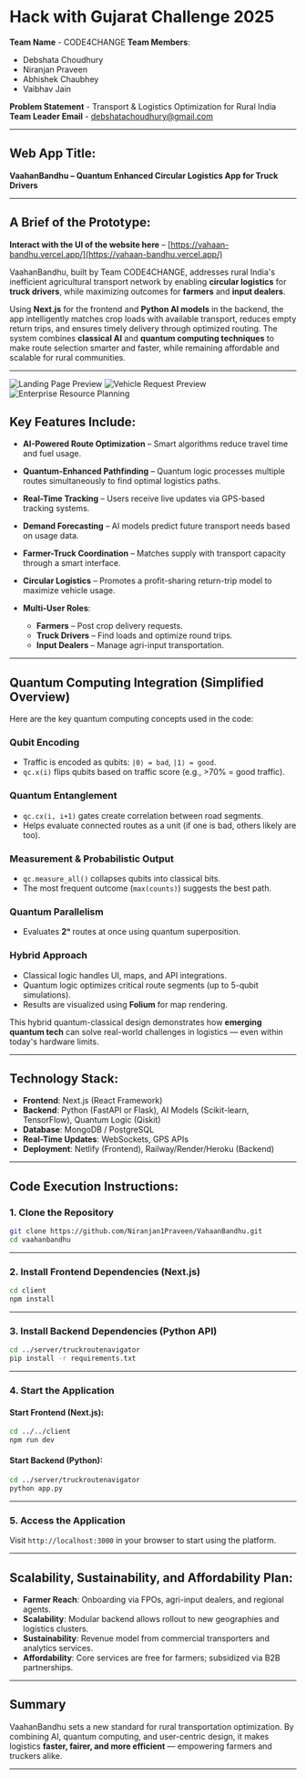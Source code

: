 # Hack with Gujarat Challenge 2025

**Team Name** - CODE4CHANGE
**Team Members**:

* Debshata Choudhury
* Niranjan Praveen
* Abhishek Chaubhey
* Vaibhav Jain

**Problem Statement** - Transport & Logistics Optimization for Rural India
**Team Leader Email** - [debshatachoudhury@gmail.com](mailto:debshatachoudhury@gmail.com)

---

## Web App Title:

**VaahanBandhu – Quantum Enhanced Circular Logistics App for Truck Drivers**

---

## A Brief of the Prototype:

**Interact with the UI of the website here** – [https://vahaan-bandhu.vercel.app/](https://vahaan-bandhu.vercel.app/)

VaahanBandhu, built by Team CODE4CHANGE, addresses rural India's inefficient agricultural transport network by enabling **circular logistics** for **truck drivers**, while maximizing outcomes for **farmers** and **input dealers**.

Using **Next.js** for the frontend and **Python AI models** in the backend, the app intelligently matches crop loads with available transport, reduces empty return trips, and ensures timely delivery through optimized routing. The system combines **classical AI** and **quantum computing techniques** to make route selection smarter and faster, while remaining affordable and scalable for rural communities.

---

![Landing Page Preview](./designs/landingPage.png)
![Vehicle Request Preview](./designs/vehicleRequest.png)
![Enterprise Resource Planning](./designs/ERP.png)

## Key Features Include:

* **AI-Powered Route Optimization** – Smart algorithms reduce travel time and fuel usage.
* **Quantum-Enhanced Pathfinding** – Quantum logic processes multiple routes simultaneously to find optimal logistics paths.
* **Real-Time Tracking** – Users receive live updates via GPS-based tracking systems.
* **Demand Forecasting** – AI models predict future transport needs based on usage data.
* **Farmer-Truck Coordination** – Matches supply with transport capacity through a smart interface.
* **Circular Logistics** – Promotes a profit-sharing return-trip model to maximize vehicle usage.
* **Multi-User Roles**:

  * **Farmers** – Post crop delivery requests.
  * **Truck Drivers** – Find loads and optimize round trips.
  * **Input Dealers** – Manage agri-input transportation.

---

## Quantum Computing Integration (Simplified Overview)

Here are the key quantum computing concepts used in the code:

### Qubit Encoding

* Traffic is encoded as qubits: `|0⟩ = bad`, `|1⟩ = good`.
* `qc.x(i)` flips qubits based on traffic score (e.g., >70% = good traffic).

### Quantum Entanglement

* `qc.cx(i, i+1)` gates create correlation between road segments.
* Helps evaluate connected routes as a unit (if one is bad, others likely are too).

### Measurement & Probabilistic Output

* `qc.measure_all()` collapses qubits into classical bits.
* The most frequent outcome (`max(counts)`) suggests the best path.

### Quantum Parallelism

* Evaluates **2ⁿ** routes at once using quantum superposition.

### Hybrid Approach

* Classical logic handles UI, maps, and API integrations.
* Quantum logic optimizes critical route segments (up to 5-qubit simulations).
* Results are visualized using **Folium** for map rendering.

This hybrid quantum-classical design demonstrates how **emerging quantum tech** can solve real-world challenges in logistics — even within today's hardware limits.

---

## Technology Stack:

* **Frontend**: Next.js (React Framework)
* **Backend**: Python (FastAPI or Flask), AI Models (Scikit-learn, TensorFlow), Quantum Logic (Qiskit)
* **Database**: MongoDB / PostgreSQL
* **Real-Time Updates**: WebSockets, GPS APIs
* **Deployment**: Netlify (Frontend), Railway/Render/Heroku (Backend)

---

## Code Execution Instructions:

### 1. Clone the Repository

```bash
git clone https://github.com/Niranjan1Praveen/VahaanBandhu.git  
cd vaahanbandhu
```

---

### 2. Install Frontend Dependencies (Next.js)

```bash
cd client
npm install
```

---

### 3. Install Backend Dependencies (Python API)

```bash
cd ../server/truckroutenavigator
pip install -r requirements.txt
```

---

### 4. Start the Application

#### Start Frontend (Next.js):

```bash
cd ../../client
npm run dev
```

#### Start Backend (Python):

```bash
cd ../server/truckroutenavigator
python app.py
```

---

### 5. Access the Application

Visit `http://localhost:3000` in your browser to start using the platform.

---

## Scalability, Sustainability, and Affordability Plan:

* **Farmer Reach**: Onboarding via FPOs, agri-input dealers, and regional agents.
* **Scalability**: Modular backend allows rollout to new geographies and logistics clusters.
* **Sustainability**: Revenue model from commercial transporters and analytics services.
* **Affordability**: Core services are free for farmers; subsidized via B2B partnerships.

---

## Summary

VaahanBandhu sets a new standard for rural transportation optimization. By combining AI, quantum computing, and user-centric design, it makes logistics **faster, fairer, and more efficient** — empowering farmers and truckers alike.

---